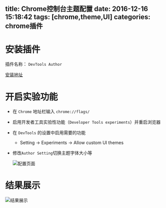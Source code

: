 title: Chrome控制台主题配置
date: 2016-12-16 15:18:42
tags: [chrome,theme,UI]
categories: chrome插件
---


# 安装插件

插件名称： `DevTools Author`

[安装地址](https://chrome.google.com/webstore/detail/devtools-author/egfhcfdfnajldliefpdoaojgahefjhhi?hl=zh-CN)

# 开启实验功能
<!-- more -->

- 在 `Chrome` 地址栏输入 `chrome://flags/`

- 启用开发者工具实验性功能（`Developer Tools experiments`）并重启浏览器

- 在 `DevTools` 的设置中启用需要的功能

  - Setting -> Experiments -> Allow custom UI themes


- 修改`Author Setting`切换主题字体大小等

  ![配置页面](/myBlog/images/chrome-devtools/setting.jpg)

# 结果展示

![结果展示](/myBlog/images/chrome-devtools/element.jpg)